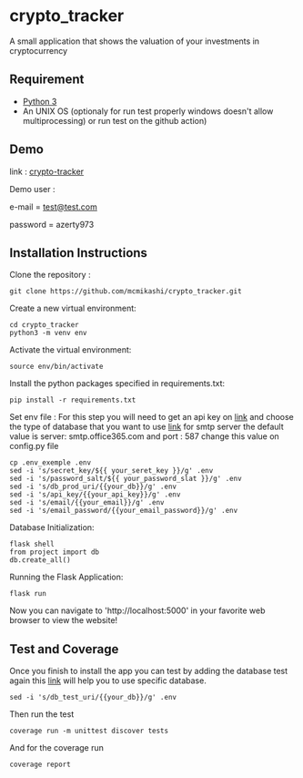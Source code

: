# crypto_tracker
A small application that shows the valuation of your investments in cryptocurrency
## Requirement 
* [Python 3](https://www.python.org/downloads/)
* An UNIX OS (optionaly for run test properly windows doesn't allow multiprocessing) or run test on the github action)
## Demo
link : [crypto-tracker](https://crypto-tracker40.herokuapp.com/)

Demo user :

e-mail = test@test.com

password = azerty973

## Installation Instructions
Clone the repository :

`git clone https://github.com/mcmikashi/crypto_tracker.git`

Create a new virtual environment:
```
cd crypto_tracker
python3 -m venv env
```
Activate the virtual environment:

`source env/bin/activate`

Install the python packages specified in requirements.txt:

`pip install -r requirements.txt`

Set env file :
For this step you will need to get an api key on [link](https://coinmarketcap.com/api/)
and choose the type of database that you want to use [link](https://docs.sqlalchemy.org/en/14/core/engines.html)
for smtp server the default value is server: smtp.office365.com and port  : 587 change this value on config.py file
```
cp .env_exemple .env
sed -i 's/secret_key/${{ your_seret_key }}/g' .env 
sed -i 's/password_salt/${{ your_password_slat }}/g' .env 
sed -i 's/db_prod_uri/{{your_db}}/g' .env
sed -i 's/api_key/{{your_api_key}}/g' .env
sed -i 's/email/{{your_email}}/g' .env
sed -i 's/email_password/{{your_email_password}}/g' .env 
```
Database Initialization:
```
flask shell
from project import db
db.create_all()
```
Running the Flask Application:
```
flask run
```
Now you can navigate to 'http://localhost:5000' in your favorite web browser to view the website!

## Test and Coverage
Once you finish to install the app
you can test by adding the database test again this [link](https://docs.sqlalchemy.org/en/14/core/engines.html) will help you to use specific database.
```
sed -i 's/db_test_uri/{{your_db}}/g' .env
```
Then run the test 
```
coverage run -m unittest discover tests
```
And for the coverage run 
```
coverage report
```
